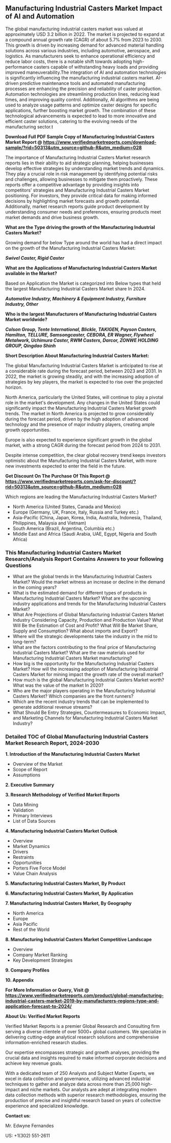 <h2>Manufacturing Industrial Casters Market Impact of AI and Automation</h2>The global manufacturing industrial casters market was valued at approximately USD 3.2 billion in 2022. The market is projected to expand at a compound annual growth rate (CAGR) of about 5.7% from 2023 to 2030. This growth is driven by increasing demand for advanced material handling solutions across various industries, including automotive, aerospace, and logistics. As manufacturers seek to enhance operational efficiency and reduce labor costs, there is a notable shift towards adopting high-performance casters capable of withstanding heavy loads and providing improved maneuverability.The integration of AI and automation technologies is significantly influencing the manufacturing industrial casters market. AI-driven predictive maintenance tools and automated manufacturing processes are enhancing the precision and reliability of caster production. Automation technologies are streamlining production lines, reducing lead times, and improving quality control. Additionally, AI algorithms are being used to analyze usage patterns and optimize caster designs for specific applications, further boosting market growth. The combination of these technological advancements is expected to lead to more innovative and efficient caster solutions, catering to the evolving needs of the manufacturing sector.t</p><p id="" class=""><strong>Download Full PDF Sample Copy of Manufacturing Industrial Casters Market Report @ <a href="https://www.verifiedmarketreports.com/download-sample/?rid=50313&utm_source=github-R&utm_medium=028" target="_blank">https://www.verifiedmarketreports.com/download-sample/?rid=50313&utm_source=github-R&utm_medium=028</a></strong></p><p>The importance of&nbsp;Manufacturing Industrial Casters Market research reports lies in their ability to aid strategic planning, helping businesses develop effective strategies by understanding market trends and dynamics. They play a crucial role in risk management by identifying potential risks and challenges, allowing businesses to mitigate them proactively. These reports offer a competitive advantage by providing insights into competitors' strategies and Manufacturing Industrial Casters Market positioning. For investors, they provide critical data for making informed decisions by highlighting market forecasts and growth potential. Additionally, market research reports guide product development by understanding consumer needs and preferences, ensuring products meet market demands and drive business growth.</p><p><strong>What are the&nbsp;Type driving the growth of the Manufacturing Industrial Casters Market?</strong></p><p id="" class="">Growing demand for below Type around the world has had a direct impact on the growth of the Manufacturing Industrial Casters Market:</p><em><strong>Swivel Caster, Rigid Caster</strong></em></p><strong>What are the&nbsp;Applications&nbsp;of Manufacturing Industrial Casters Market available in the Market?</strong></p><p id="" class="">Based on Application the Market is categorized into Below types that held the largest Manufacturing Industrial Casters Market share In 2024.</p><em><strong>Automotive Industry, Machinery & Equipment Industry, Furniture Industry, Other</strong></em></p><strong>Who is the largest Manufacturers of Manufacturing Industrial Casters Market worldwide?</strong></p><p><em><strong>Colson Group, Tente International, Blickle, TAKIGEN, Payson Casters, Hamilton, TELLURE, Samsongcaster, CEBORA, ER Wagner, Flywheel Metalwork, Uchimura Caster, RWM Casters, Darcor, ZONWE HOLDING GROUP, Qingdao Shinh</strong></em></p><p id="" class=""><strong>Short Description About Manufacturing Industrial Casters Market:</strong></p><p>The global Manufacturing Industrial Casters Market is anticipated to rise at a considerable rate during the forecast period, between 2023 and 2031. In 2022, the market is growing steadily, and with the increasing adoption of strategies by key players, the market is expected to rise over the projected horizon.</p><p>North America, particularly the United States, will continue to play a pivotal role in the market's development. Any changes in the United States could significantly impact the Manufacturing Industrial Casters Market growth trends. The market in North America is projected to grow considerably during the forecast period, driven by the high adoption of advanced technology and the presence of major industry players, creating ample growth opportunities.</p><p>Europe is also expected to experience significant growth in the global market, with a strong CAGR during the forecast period from 2024 to 2031.</p><p>Despite intense competition, the clear global recovery trend keeps investors optimistic about the Manufacturing Industrial Casters Market, with more new investments expected to enter the field in the future.</p><p id="" class=""><strong>Get Discount On The Purchase Of This Report @ <a href="https://www.verifiedmarketreports.com/ask-for-discount/?rid=50313&utm_source=github-R&utm_medium=028" target="_blank">https://www.verifiedmarketreports.com/ask-for-discount/?rid=50313&utm_source=github-R&utm_medium=028</a></strong></p>Which regions are leading the Manufacturing Industrial Casters Market?</p><ul><li>North America (United States, Canada and Mexico)</li><li>Europe (Germany, UK, France, Italy, Russia and Turkey etc.)</li><li>Asia-Pacific (China, Japan, Korea, India, Australia, Indonesia, Thailand, Philippines, Malaysia and Vietnam)</li><li>South America (Brazil, Argentina, Columbia etc.)</li><li>Middle East and Africa (Saudi Arabia, UAE, Egypt, Nigeria and South Africa)</li></ul><h3 id="" class="">This Manufacturing Industrial Casters Market Research/Analysis Report Contains Answers to your following Questions</h3><ul><li>What are the global trends in the Manufacturing Industrial Casters Market? Would the market witness an increase or decline in the demand in the coming years?</li><li>What is the estimated demand for different types of products in Manufacturing Industrial Casters Market? What are the upcoming industry applications and trends for the Manufacturing Industrial Casters Market?</li><li>What Are Projections of Global Manufacturing Industrial Casters Market Industry Considering Capacity, Production and Production Value? What Will Be the Estimation of Cost and Profit? What Will Be Market Share, Supply and Consumption? What about imports and Export?</li><li>Where will the strategic developments take the industry in the mid to long-term?</li><li>What are the factors contributing to the final price of Manufacturing Industrial Casters Market? What are the raw materials used for Manufacturing Industrial Casters Market manufacturing?</li><li>How big is the opportunity for the Manufacturing Industrial Casters Market? How will the increasing adoption of Manufacturing Industrial Casters Market for mining impact the growth rate of the overall market?</li><li>How much is the global Manufacturing Industrial Casters Market worth? What was the value of the market In 2020?</li><li>Who are the major players operating in the Manufacturing Industrial Casters Market? Which companies are the front runners?</li><li>Which are the recent industry trends that can be implemented to generate additional revenue streams?</li><li>What Should Be Entry Strategies, Countermeasures to Economic Impact, and Marketing Channels for Manufacturing Industrial Casters Market Industry?</li></ul><h3 id="" class="">Detailed TOC of Global Manufacturing Industrial Casters Market Research Report, 2024-2030</h3><p id="" class=""><strong>1. Introduction of the Manufacturing Industrial Casters Market</strong></p><ul><li>Overview of the Market</li><li>Scope of Report</li><li>Assumptions</li></ul><p id="" class=""><strong>2. Executive Summary</strong></p><p id="" class=""><strong>3. Research Methodology of Verified Market Reports</strong></p><ul><li>Data Mining</li><li>Validation</li><li>Primary Interviews</li><li>List of Data Sources</li></ul><p id="" class=""><strong>4. Manufacturing Industrial Casters Market Outlook</strong></p><ul><li>Overview</li><li>Market Dynamics</li><li>Drivers</li><li>Restraints</li><li>Opportunities</li><li>Porters Five Force Model</li><li>Value Chain Analysis</li></ul><p id="" class=""><strong>5. Manufacturing Industrial Casters Market, By Product</strong></p><p id="" class=""><strong>6. Manufacturing Industrial Casters Market, By Application</strong></p><p id="" class=""><strong>7. Manufacturing Industrial Casters Market, By Geography</strong></p><ul><li>North America</li><li>Europe</li><li>Asia Pacific</li><li>Rest of the World</li></ul><p id="" class=""><strong>8. Manufacturing Industrial Casters Market Competitive Landscape</strong></p><ul><li>Overview</li><li>Company Market Ranking</li><li>Key Development Strategies</li></ul><p id="" class=""><strong>9. Company Profiles</strong></p><p id="" class=""><strong>10. Appendix</strong></p><p id="" class=""><strong>For More Information or Query, Visit @ <a href="https://www.verifiedmarketreports.com/product/global-manufacturing-industrial-casters-market-2019-by-manufacturers-regions-type-and-application-forecast-to-2024/" target="_blank">https://www.verifiedmarketreports.com/product/global-manufacturing-industrial-casters-market-2019-by-manufacturers-regions-type-and-application-forecast-to-2024/</a></strong></p><p id="" class=""><strong>About Us: Verified Market Reports</strong></p><p id="" class="">Verified Market Reports is a premier Global Research and Consulting firm serving a diverse clientele of over 5000+ global customers. We specialize in delivering cutting-edge analytical research solutions and comprehensive information-enriched research studies.</p><p id="" class="">Our expertise encompasses strategic and growth analyses, providing the crucial data and insights required to make informed corporate decisions and achieve key revenue goals.</p><p id="" class="">With a dedicated team of 250 Analysts and Subject Matter Experts, we excel in data collection and governance, utilizing advanced industrial techniques to gather and analyze data across more than 25,000 high-impact and niche markets. Our analysts are adept at integrating modern data collection methods with superior research methodologies, ensuring the production of precise and insightful research based on years of collective experience and specialized knowledge.</p><p id="" class=""><strong>Contact us:</strong></p><p id="" class="">Mr. Edwyne Fernandes</p><p id="" class="">US: +1(302) 551-2611</p>